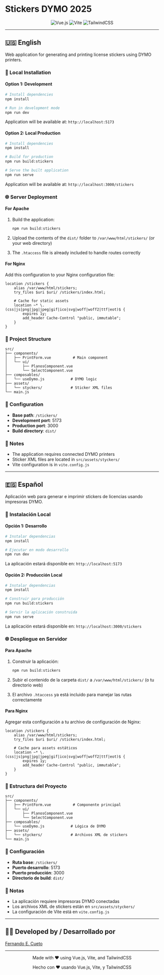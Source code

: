 # Stickers DYMO 2025

<div align="center">
  <img src="https://img.shields.io/badge/Vue.js-3.5.22-4FC08D?style=for-the-badge&logo=vue.js&logoColor=white" alt="Vue.js">
  <img src="https://img.shields.io/badge/Vite-7.1.7-646CFF?style=for-the-badge&logo=vite&logoColor=white" alt="Vite">
  <img src="https://img.shields.io/badge/TailwindCSS-4.1.14-06B6D4?style=for-the-badge&logo=tailwindcss&logoColor=white" alt="TailwindCSS">
</div>

---

## 🇺🇸 English

Web application for generating and printing license stickers using DYMO printers.

### 🚀 Local Installation

#### Option 1: Development
```bash
# Install dependencies
npm install

# Run in development mode
npm run dev
```
Application will be available at: `http://localhost:5173`

#### Option 2: Local Production
```bash
# Install dependencies
npm install

# Build for production
npm run build:stickers

# Serve the built application
npm run serve
```
Application will be available at: `http://localhost:3000/stickers`

### 🌐 Server Deployment

#### For Apache
1. Build the application:
   ```bash
   npm run build:stickers
   ```

2. Upload the contents of the `dist/` folder to `/var/www/html/stickers/` (or your web directory)

3. The `.htaccess` file is already included to handle routes correctly

#### For Nginx
Add this configuration to your Nginx configuration file:

```nginx
location /stickers {
    alias /var/www/html/stickers;
    try_files $uri $uri/ /stickers/index.html;
    
    # Cache for static assets
    location ~* \.(css|js|png|jpg|jpeg|gif|ico|svg|woff|woff2|ttf|eot)$ {
        expires 1y;
        add_header Cache-Control "public, immutable";
    }
}
```

### 📁 Project Structure

```
src/
├── components/
│   ├── PrintForm.vue          # Main component
│   └── ui/
│       ├── PlanosComponent.vue
│       └── SelectComponent.vue
├── composables/
│   └── useDymo.js            # DYMO logic
├── assets/
│   └── styckers/             # Sticker XML files
└── main.js
```

### 🔧 Configuration

- **Base path**: `/stickers/`
- **Development port**: 5173
- **Production port**: 3000
- **Build directory**: `dist/`

### 📝 Notes

- The application requires connected DYMO printers
- Sticker XML files are located in `src/assets/styckers/`
- Vite configuration is in `vite.config.js`

---

## 🇪🇸 Español

Aplicación web para generar e imprimir stickers de licencias usando impresoras DYMO.

### 🚀 Instalación Local

#### Opción 1: Desarrollo
```bash
# Instalar dependencias
npm install

# Ejecutar en modo desarrollo
npm run dev
```
La aplicación estará disponible en: `http://localhost:5173`

#### Opción 2: Producción Local
```bash
# Instalar dependencias
npm install

# Construir para producción
npm run build:stickers

# Servir la aplicación construida
npm run serve
```
La aplicación estará disponible en: `http://localhost:3000/stickers`

### 🌐 Despliegue en Servidor

#### Para Apache
1. Construir la aplicación:
   ```bash
   npm run build:stickers
   ```

2. Subir el contenido de la carpeta `dist/` a `/var/www/html/stickers/` (o tu directorio web)

3. El archivo `.htaccess` ya está incluido para manejar las rutas correctamente

#### Para Nginx
Agregar esta configuración a tu archivo de configuración de Nginx:

```nginx
location /stickers {
    alias /var/www/html/stickers;
    try_files $uri $uri/ /stickers/index.html;
    
    # Cache para assets estáticos
    location ~* \.(css|js|png|jpg|jpeg|gif|ico|svg|woff|woff2|ttf|eot)$ {
        expires 1y;
        add_header Cache-Control "public, immutable";
    }
}
```

### 📁 Estructura del Proyecto

```
src/
├── components/
│   ├── PrintForm.vue          # Componente principal
│   └── ui/
│       ├── PlanosComponent.vue
│       └── SelectComponent.vue
├── composables/
│   └── useDymo.js            # Lógica de DYMO
├── assets/
│   └── styckers/             # Archivos XML de stickers
└── main.js
```

### 🔧 Configuración

- **Ruta base**: `/stickers/`
- **Puerto desarrollo**: 5173
- **Puerto producción**: 3000
- **Directorio de build**: `dist/`

### 📝 Notas

- La aplicación requiere impresoras DYMO conectadas
- Los archivos XML de stickers están en `src/assets/styckers/`
- La configuración de Vite está en `vite.config.js`

---

## 👨‍💻 Developed by / Desarrollado por

[Fernando E. Cueto](https://fernandocueto.com)

---

<div align="center">
  <p>Made with ❤️ using Vue.js, Vite, and TailwindCSS</p>
  <p>Hecho con ❤️ usando Vue.js, Vite, y TailwindCSS</p>
</div>
